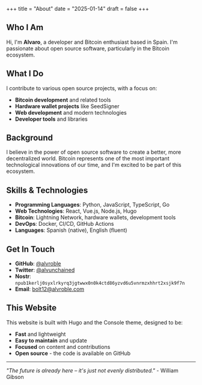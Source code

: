 +++
title = "About"
date = "2025-01-14"
draft = false
+++

## Who I Am

Hi, I'm **Alvaro**, a developer and Bitcoin enthusiast based in Spain. I'm passionate about open source software, particularly in the Bitcoin ecosystem.

## What I Do

I contribute to various open source projects, with a focus on:
- **Bitcoin development** and related tools
- **Hardware wallet projects** like SeedSigner
- **Web development** and modern technologies
- **Developer tools** and libraries

## Background

I believe in the power of open source software to create a better, more decentralized world. Bitcoin represents one of the most important technological innovations of our time, and I'm excited to be part of this ecosystem.

## Skills & Technologies

- **Programming Languages**: Python, JavaScript, TypeScript, Go
- **Web Technologies**: React, Vue.js, Node.js, Hugo
- **Bitcoin**: Lightning Network, hardware wallets, development tools
- **DevOps**: Docker, CI/CD, GitHub Actions
- **Languages**: Spanish (native), English (fluent)

## Get In Touch

- **GitHub**: [@alvroble](https://github.com/alvroble)
- **Twitter**: [@alvunchained](https://twitter.com/alvunchained)
- **Nostr**: `npub1kerlj0syxlrkyrq3jgtwwx0n0k4ctd86yzvd6u5vnrmzxhhrt2xsjk9f7n`
- **Email**: bolt12@alvroble.com

## This Website

This website is built with Hugo and the Console theme, designed to be:
- **Fast** and lightweight
- **Easy to maintain** and update
- **Focused** on content and contributions
- **Open source** - the code is available on GitHub

---

*"The future is already here – it's just not evenly distributed."* - William Gibson
